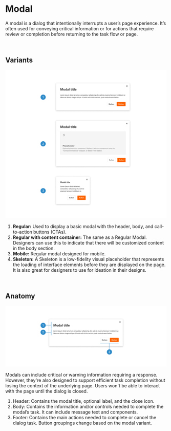 # Modal

A modal is a dialog that intentionally interrupts a user’s page experience. It’s often used for conveying critical information or for actions that require review or completion before returning to the task flow or page.

<br>

## Variants

<img src="../../assets/images/components/modal-variants.jpg" alt="modal-variants" width="752"/>

1. <b>Regular:</b> Used to display a basic modal with the header, body, and call-to-action buttons (CTAs).
2. <b>Regular with content container:</b> The same as a Regular Modal. Designers can use this to indicate that there will be customized content in the body section.
3. <b>Mobile:</b> Regular modal designed for mobile.
4. <b>Skeleton:</b> A Skeleton is a low-fidelity visual placeholder that represents the loading of interface elements before they are displayed on the page. It is also great for designers to use for ideation in their designs.

<br>

## Anatomy

<img src="../../assets/images/components/modal-anatomy.jpg" alt="modal-anatomy" width="752"/>

Modals can include critical or warning information requiring a response. However, they're also designed to support efficient task completion without losing the context of the underlying page. Users won't be able to interact with the page until the dialog is closed.

1. Header: Contains the modal title, optional label, and the close icon.
2. Body: Contains the information and/or controls needed to complete the modal’s task. It can include message text and components.
3. Footer: Contains the main actions needed to complete or cancel the dialog task. Button groupings change based on the modal variant.

